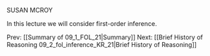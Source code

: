 ﻿SUSAN MCROY

In this lecture we will consider first-order inference.

Prev: [[Summary of 09_1_FOL_21|Summary]]
Next: [[Brief History of Reasoning 09_2_fol_inference_KR_21|Brief History of Reasoning]]